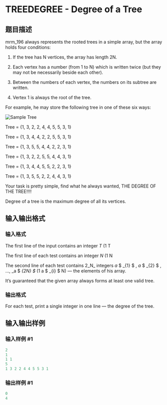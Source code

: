# TREEDEGREE - Degree of a Tree

## 题目描述

mrm\_196 always represents the rooted trees in a simple array, but the array holds four conditions:

1. If the tree has N vertices, the array has length 2N.

2. Each vertex has a number (from 1 to N) which is written twice (but they may not be necessarily beside each other).

3. Between the numbers of each vertex, the numbers on its subtree are written.

4. Vertex 1 is always the root of the tree.

For example, he may store the following tree in one of these six ways:

![Sample Tree](https://cdn.luogu.com.cn/upload/vjudge_pic/SP32103/6dafdfddc43aa86023d7c1e20e5865a6ad99dcf9.png)

Tree = {1, 3, 2, 2, 4, 4, 5, 5, 3, 1}

Tree = {1, 3, 4, 4, 2, 2, 5, 5, 3, 1}

Tree = {1, 3, 5, 5, 4, 4, 2, 2, 3, 1}

Tree = {1, 3, 2, 2, 5, 5, 4, 4, 3, 1}

Tree = {1, 3, 4, 4, 5, 5, 2, 2, 3, 1}

Tree = {1, 3, 5, 5, 2, 2, 4, 4, 3, 1}

Your task is pretty simple, find what he always wanted, THE DEGREE OF THE TREE!!!!

Degree of a tree is the maximum degree of all its vertices.

## 输入输出格式

### 输入格式

The first line of the input contains an integer _T_ (1 T

The first line of each test contains an integer _N_ (1 N

The second line of each test contains 2_N_ integers _a_ $ _{1} $ , _a_ $ _{2} $ , ..., _a $ _{2N} $_ (1 a $ _{i} $ N) — the elements of his array.

It’s guaranteed that the given array always forms at least one valid tree.

### 输出格式

For each test, print a single integer in one line — the degree of the tree.

## 输入输出样例

### 输入样例 #1

```cpp
2
1
1 1
5
1 3 2 2 4 4 5 5 3 1
```


### 输出样例 #1

```cpp
0
4
```



